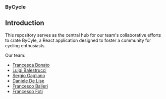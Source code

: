 ### ByCycle

## Introduction
This repository serves as the central hub for our team's collaborative efforts to crate ByCyle, a React application designed to foster a community for cycling enthusiasts.

Our team:
- [Francesca Bonato](https://github.com/Francesca-Bonato)
- [Luigi Balestrucci](https://github.com/bale231)
- [Sergio Gagliano](https://github.com/SergioGagliano)
- [Daniele De Lise](https://github.com/delisnt)
- [Francesco Balleri](https://github.com/furanchesuko)
- [Francesco Foti](https://github.com/02France02)
